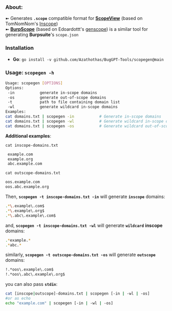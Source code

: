 ### About:
➼ Generates **`.scope`** compatible format for [**ScopeView**](https://github.com/Azathothas/BugGPT-Tools/tree/main/scopeview) (based on TomNomNom's [Inscope](https://github.com/tomnomnom/hacks/tree/master/inscope))                                              
➼ [**BurpScope**](https://github.com/Azathothas/BugGPT-Tools/tree/main/burpscope) (based on Edoardottt's [genscope](https://github.com/edoardottt/lit-bb-hack-tools/tree/main/genscope)) is a similar tool for generating **Burpsuite**'s `scope.json`
### **Installation**
 - **Go**:  `go install -v github.com/Azathothas/BugGPT-Tools/scopegen@main`
 
### Usage: `scopegen -h` 
 
 ```bash
Usage: scopegen [OPTIONS]
Options:
  -in           generate in-scope domains
  -os           generate out-of-scope domains
  -t            path to file containing domain list
  -wl           generate wildcard in-scope domains
Examples:
cat domains.txt | scopegen -in           # Generate in-scope domains 
cat domains.txt | scopegen -wl           # Generate wildcard in-scope domains
cat domains.txt | scopegen -os           # Generate wildcard out-of-scope domains
 ```
 **Additional examples**: 

 `cat inscope-domains.txt`
```bash 
 example.com
 example.org
 abc.example.com
 ```
 `cat outscope-domains.txt`
 ```bash
 oos.example.com
 oos.abc.example.org
 ```
 Then, **`scopegen -t inscope-domains.txt -in`** will generate **`inscope`**  domains:
 ```bash
 .*\.example\.com$
.*\.example\.org$
.*\.abc\.example\.com$
 ```
 and, **`scopegen -t inscope-domains.txt -wl`** will generate **`wildcard`** **inscope** domains:
  ```bash
.*example.*
.*abc.*
 ```
 similarly, **`scopegen -t outscope-domains.txt -os`** will generate **`outscope`**  domains:
 ```bash
!.*oos\.example\.com$
!.*oos\.abc\.example\.org$
 ```

 you can also pass **`stdin`**: 
```bash 
cat [inscope|outscope]-domains.txt | scopegen [-in | -wl | -os]
#or as echo
echo "example.com" | scopegen [-in | -wl | -os]
```


